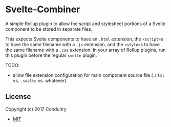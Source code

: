# Svelte-Combiner

A simple Rollup plugin to allow the script and stylesheet portions of a Svelte component to be stored in separate files.

This expects Svelte components to have an `.html` extension, the `<script>`s to have the same filename with a `.js` extension, and the `<style>`s to have the same filename with a `.css` extension. In your array of Rollup plugins, run this plugin before the regular `svelte` plugin.

TODO:

- allow file extension configuration for main component source file (`.html` vs. `.svelte` vs. whatever)

## License

Copyright (c) 2017 Conduitry

- [MIT](https://github.com/Conduitry/svelte-combiner/blob/master/LICENSE)
